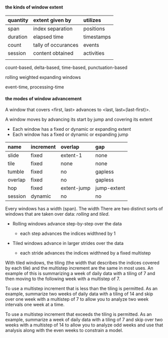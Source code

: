 
#### the kinds of window extent

| quantity | extent given by     | utilizes   |
|:---------|:--------------------|:-----------|
| span     | index separation    | positions  |
| duration | elapsed time        | timestamps |
| count    | tally of occurances | events     |
| session  | content obtained    | activities |
|          |                     |            |

count-based, delta-based, time-based, punctuation-based

rolling weighted expanding windows

event-time, processing-time


#### the modes of window advancement

A window that covers <first, last> advances to <last, last+(last-first)>.

A window moves by advancing its start by jump and covering its extent

- Each window has a fixed or dynamic or expanding extent
- Each window has a fixed or dynamic or expanding jump

| name    | increment | overlap     | gap         |
|:--------|:----------|:------------|:------------|
| slide   | fixed     | extent-1    | none        |
| tile    | fixed     | none        | none        |
| tumble  | fixed     | no          | gapless     |
| overlap | fixed     | no          | gapless     |
| hop     | fixed     | extent-jump | jump-extent |
| session | dynamic   | no          | no          |



Every windows has a width (span). The width 
There are two distinct sorts of windows that are taken over data: _rolling_ and _tiled_.  

- Rolling windows advance step-by-step over the data

   - each step advances the indices widthned by 1

- Tiled windows advance in larger strides over the data

   - each stride advances the indices widthned by a fixed multistep

With tiled windows, the tiling (the width that describes the indices covered by each tile) and the multistep increment are the same in most uses. An example of this is summarizing a week of daily data with a tiling of 7 and then moving to the following week with a multistep of 7.

To use a multistep increment that is less than the tiling is permitted. As an example, summarize two weeks of daily data with a tiling of 14 and skip over one week with a multistep of 7 to allow you to analyze two week intervals one week at a time.

To use a multistep increment that exceeds the tiling is permitted. As an example, summarize a week of daily data with a tiling of 7 and skip over two weeks with a multistep of 14 to allow you to analyze odd weeks and use that analysis along with the even weeks to constrain a model.

